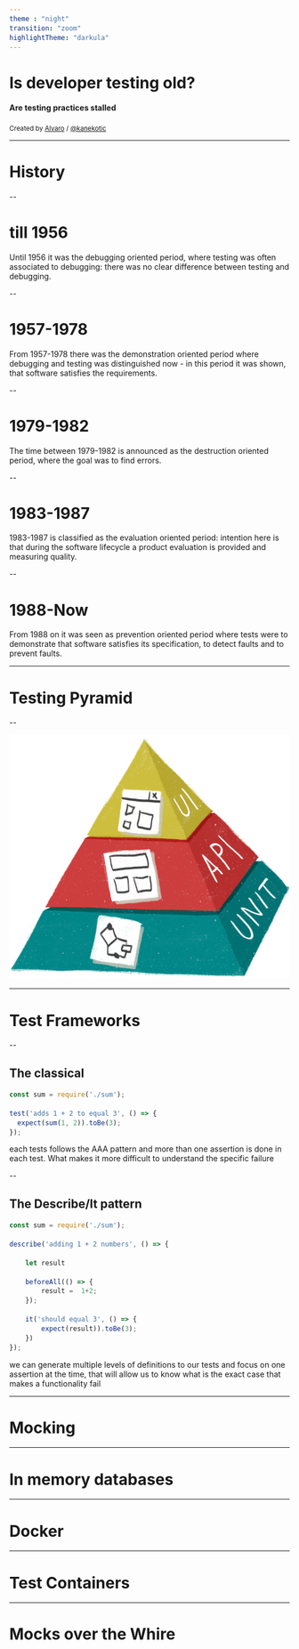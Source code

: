 ```yaml
---
theme : "night"
transition: "zoom"
highlightTheme: "darkula"
---
```


# Is developer testing old?

#### Are testing practices stalled

<small>Created by [Alvaro](http://kanekotic.xom) / [@kanekotic](http://twitter.com/kanekotic)</small>

---

# History 

--

<!-- .slide: data-background="./resources/50s.jpg" -->

 # till 1956

<aside class="notes">Until 1956 it was the debugging oriented period, where testing was often associated to debugging: there was no clear difference between testing and debugging.</aside>

--

<!-- .slide: data-background="./resources/60s.jpg" -->

 # 1957-1978

<aside class="notes">From 1957-1978 there was the demonstration oriented period where debugging and testing was distinguished now - in this period it was shown, that software satisfies the requirements.
</aside>

--

<!-- .slide: data-background="./resources/70s.jpg" -->

 # 1979-1982

<aside class="notes">The time between 1979-1982 is announced as the destruction oriented period, where the goal was to find errors.</aside>

--

<!-- .slide: data-background="./resources/80s.jpg" -->

 # 1983-1987

<aside class="notes">1983-1987 is classified as the evaluation oriented period: intention here is that during the software lifecycle a product evaluation is provided and measuring quality.</aside>

--

<!-- .slide: data-background="./resources/00s.png" -->

 # 1988-Now

<aside class="notes">From 1988 on it was seen as prevention oriented period where tests were to demonstrate that software satisfies its specification, to detect faults and to prevent faults.</aside>

---

# Testing Pyramid

--

![](resources/pyramid.png )  <!-- .element: class="plain" -->

---

# Test Frameworks

--

## The classical

```js
const sum = require('./sum');

test('adds 1 + 2 to equal 3', () => {
  expect(sum(1, 2)).toBe(3);
});
```

<aside class="notes">each tests follows the AAA pattern and more than one assertion is done in each test. What makes it more difficult to understand the specific failure</aside>

--

## The Describe/It pattern 

```js
const sum = require('./sum');

describe('adding 1 + 2 numbers', () => {
    
    let result

    beforeAll(() => {
        result =  1+2;
    });

    it('should equal 3', () => {
        expect(result)).toBe(3);
    })
});
```
<aside class="notes">we can generate multiple levels of definitions to our tests and focus on one assertion at the time, that will allow us to know what is the exact case that makes a functionality fail</aside>

---

# Mocking

---

# In memory databases

---

# Docker

---

# Test Containers

---

# Mocks over the Whire